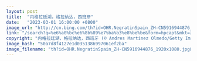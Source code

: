 ```yaml
---
layout: post
title:  "内格拉廷湖，格拉纳达，西班牙"
date:   "2023-03-01 16:00:00 +0800"
image_url: "http://cn.bing.com/th?id=OHR.NegratinSpain_ZH-CN5916944876_1920x1080.jpg&rf=LaDigue_1920x1080.jpg&pid=hp"
link: "/search?q=%e6%a0%bc%e6%8b%89%e7%ba%b3%e8%be%be&form=hpcapt&mkt=zh-cn"
copyright: "内格拉廷湖，格拉纳达，西班牙 (© Andres Martinez Olmedo/Getty Images)"
image_hash: "50a7d8f4127e1d0351386997061ef2ba"
image_filename: "th?id=OHR.NegratinSpain_ZH-CN5916944876_1920x1080.jpg&rf=LaDigue_1920x1080.jpg&pid=hp"
---
```

